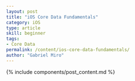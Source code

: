 ```yaml
---
layout: post
title: "iOS Core Data Fundamentals"
category: iOS
type: article
skill: beginner
tags:
- Core Data
permalink: /content/ios-core-data-fundamentals/
author: "Gabriel Miro"
---
```

{% include components/post_content.md %}
